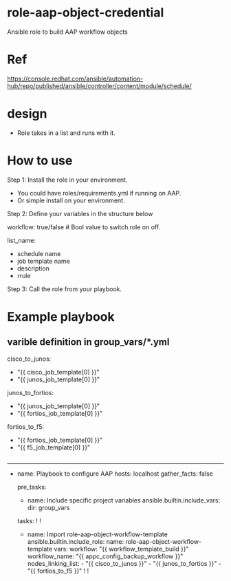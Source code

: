 # role-aap-object-credential
Ansible role to build AAP workflow objects

# Ref
https://console.redhat.com/ansible/automation-hub/repo/published/ansible/controller/content/module/schedule/


# design
- Role takes in a list and runs with it.

# How to use

Step 1: Install the role in your environment.
   - You could have roles/requirements.yml if running on AAP.
   - Or simple install on your environment.

Step 2: Define your variables in the structure below

workflow: true/false # Bool value to switch role on off.

list_name:
  - schedule name
  - job template name
  - description 
  - rrule

Step 3: Call the role from your playbook.

# Example playbook

## varible definition in group_vars/*.yml
cisco_to_junos:
  - "{{ cisco_job_template[0] }}"
  - "{{ junos_job_template[0] }}"

junos_to_fortios:
  - "{{ junos_job_template[0] }}"
  -  "{{ fortios_job_template[0] }}"

fortios_to_f5:
  -  "{{ fortios_job_template[0] }}"
  -  "{{ f5_job_template[0] }}"
  
##

---
- name: Playbook to configure AAP
  hosts: localhost
  gather_facts: false
 
  pre_tasks:
    - name: Include specific project variables
      ansible.builtin.include_vars:
        dir: group_vars

  tasks:
    !
    !
    - name: Import role-aap-object-workflow-template
      ansible.builtin.include_role:
        name: role-aap-object-workflow-template
      vars:
        workflow: "{{ workflow_template_build }}"
        workflow_name: "{{ appc_config_backup_workflow }}"
        nodes_linking_list: 
          - "{{ cisco_to_junos }}"
          - "{{ junos_to_fortios }}"
          - "{{ fortios_to_f5 }}"
    !
    !